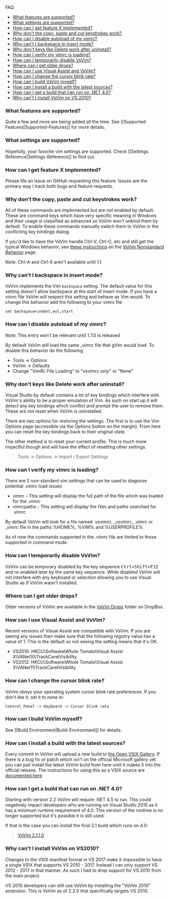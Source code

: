 FAQ 

* [What features are supported?](#what-features-are-supported)
* [What settings are supported?](#what-settings-are-supported)
* [How can I get feature X implemented?](#how-can-i-get-feature-x-implemented)
* [Why don't the copy, paste and cut keystrokes work?](#why-dont-the-copy-paste-and-cut-keystrokes-work)
* [How can I disable autoload of my vimrc?](#how-can-i-disable-autoload-of-my-vimrc)
* [Why can't I backspace in insert mode?](#why-cant-i-backspace-in-insert-mode)
* [Why don't keys like Delete work after uninstall?](#why-dont-keys-like-delete-work-after-uninstall)
* [How can I verify my vimrc is loading?](#how-can-i-verify-my-vimrc-is-loading)
* [How can I temporarily disable VsVim?](#how-can-i-temporarily-disable-vsvim)
* [Where can I get older drops?](#where-can-i-get-older-drops)
* [How can I use Visual Assist and VsVim?](#how-can-i-use-visual-assist-and-vsvim)
* [How can I change the cursor blink rate?](#how-can-i-change-the-cursor-blink-rate)
* [How can I build VsVim myself?](#how-can-i-build-vsvim-myself)
* [How can I install a build with the latest sources?](#how-can-i-install-a-build-with-the-latest-sources)
* [How can I get a build that can run on .NET 4.0?](#how-can-i-get-a-build-that-can-run-on-net-40)
* [Why can't I install VsVim on VS 2010?](#why-cant-i-install-vsvim-on-vs2010")

### What features are supported?

Quite a few and more are being added all the time.  See [[Supported Features|Supported-Features]] for more details.

### What settings are supported?

Hopefully, your favorite vim settings are supported.  Check [[Settings Reference|Settings-Reference]] to find out.

### How can I get feature X implemented?

Please file an issue on GitHub requesting this feature.  Issues are the primary way I track both bugs and feature requests.  

### Why don't the copy, paste and cut keystrokes work?

All of these commands are implemented but are not enabled by default.  These are command keys which have very specific meaning in Windows and their usage is classified as advanced so VsVim won't unbind them by default.  To enable these commands manually switch them to VsVim in the conflicting key bindings dialog. 

If you'd like to have the VsVim handle Ctrl-V, Ctrl-C, etc and still get the typical Windows behavior, see [these instructions](https://github.com/jaredpar/VsVim/wiki/VsVim-Nonstandard-Behavior#wiki-clipboard) on the [VsVim Nonstandard Behavior](https://github.com/jaredpar/VsVim/wiki/VsVim-Nonstandard-Behavior) page.

Note: Ctrl-A and Ctrl-X aren't available until 1.1

### Why can't I backspace in insert mode?

VsVim implements the Vim `backspace` setting.  The default value for this setting doesn't allow backspace at the start of insert mode.  If you have a vimrc file VsVim will respect this setting and behave as Vim would.  To change this behavior add the following to your vimrc file 

```
set backspace=indent,eol,start
```

### How can I disable autoload of my vimrc?

Note: This entry won't be relevant until 1.7.0 is released

By default VsVim will load the same _vimrc file that gVim would load.  To disable this behavior do the following

- Tools -> Options 
- VsVim -> Defaults
- Change "VimRc File Loading" to "vsvimrc only" or "None"

### Why don't keys like Delete work after uninstall?

Visual Studio by default contains a lot of key bindings which interfere with VsVim's ability to be a proper emulation of Vim.  As such on start up it will detect any key bindings which conflict and prompt the user to remove them.  These are not reset when VsVim is uninstalled.

There are two options for restoring the settings.  The first is to use the Vim Options page (accessible via the Options button on the margin).  From here you can reset the key bindings back to their original state.  

The other method is to reset your current profile.  This is much more impactful though and will have the effect of resetting other settings.  

> Tools -> Options -> Import / Export Settings

### How can I verify my vimrc is loading?

There are 2 non-standard vim settings that can be used to diagnose potential .vimrc load issues

* vimrc - This setting will display the full path of the file which was loaded for the .vimrc
* vimrcpaths - This setting will display the files and paths searched for .vimrc 

By default VsVim will look for a file named .vsvimrc, _vsvimrc, .vimrc or _vimrc file in the paths %HOME%, %VIM% and %USERPROFILE%

As of now the commands supported in the .vimrc file are limited to those supported in command mode.  

### How can I temporarily disable VsVim?

VsVim can be temporary disabled by the key sequence <kbd>Ctrl+Shift+F12</kbd> and re-enabled later by the same key sequence.  While disabled VsVim will not interfere with any keyboard or selection allowing you to use Visual Studio as if VsVim wasn't installed.

### Where can I get older drops?

Older versions of VsVim are available in the [VsVim Drops](https://www.dropbox.com/sh/pqxkvemji983alf/kZ3a2dUplB) folder on DropBox.

### How can I use Visual Assist and VsVim?

Recent versions of Visual Assist are compatible with VsVim.  If you are seeing any issues then make sure that the following registry value has a value of 1.  This is the default so not seeing the setting means that it's OK.

* VS2010: HKCU\Software\Whole Tomato\Visual Assist X\VANet10\TrackCaretVisibility
* VS2012: HKCU\Software\Whole Tomato\Visual Assist X\VANet11\TrackCaretVisibility

### How can I change the cursor blink rate?

VsVim obeys your operating system cursor blink rate preferences.  If you don't like it, set it to none in:

```
Control Panel -> Keyboard -> Cursor blink rate
```

### How can I build VsVim myself?

See [[Build Environment|Build-Environment]] for details.

### How can I install a build with the latest sources?

Every commit in VsVim will upload a new build to [the Open VSIX Gallery](http://vsixgallery.com).  If there is a bug fix or patch which isn't on the official Microsoft gallery yet you can just install the latest VsVim build from here until it makes it into the official release. The instructions for using this as a VSIX source are [documented here](http://vsixgallery.com/guide/feed/)


### How can I get a build that can run on .NET 4.0?

Starting with version 2.2 VsVim will require .NET 4.5 to run.  This could negatively impact developers who are running on Visual Studio 2010 as it has a minimum runtime requirement of 4.0.  This version of the runtime is no longer supported but it's possible it is still used.  

If that is the case you can install the final 2.1 build which runs on 4.0:

> [VsVim 2.1.1.0](https://vsvim.blob.core.windows.net/drops/VsVim-2.1.1.0.vsix)

### Why can't I install VsVim on VS2010? 

Changes to the VSIX manifest format in VS 2017 make it impossible to have a single VSIX that supports VS 2010 - 2017.  Instead I can only support VS 2012 - 2017 in that manner.  As such I had to drop support for VS 2010 from the main project.  

VS 2010 developers can still use VsVim by installing the "VsVim 2010" extension.  This is VsVim as of 2.2.0 that specifically targets VS 2010.  



